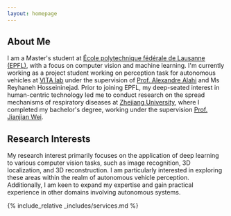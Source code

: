 ```yaml
---
layout: homepage
---
```


## About Me

I am a Master's student at [École polytechnique fédérale de Lausanne (EPFL)](https://www.epfl.ch/en/), with a focus on computer vision and machine learning. I'm currently working as a project student working on perception task for autonomous vehicles at [VITA lab](https://www.epfl.ch/labs/vita/) under the supervision of [Prof. Alexandre Alahi](https://people.epfl.ch/alexandre.alahi?lang=en) and Ms Reyhaneh Hosseininejad. Prior to joining EPFL, my deep-seated interest in human-centric technology led me to conduct research on the spread mechanisms of respiratory diseases at [Zhejiang University](https://en.wikipedia.org/wiki/Zhejiang_University), where I completed my bachelor's degree, working under the supervision [Prof. Jianjian Wei](https://scholar.google.com.hk/citations?user=N71FJjgAAAAJ&hl=zh-TW).    

## Research Interests

My research interest primarily focuses on the application of deep learning to various computer vision tasks, such as image recognition, 3D localization, and 3D reconstruction. I am particularly interested in exploring these areas within the realm of autonomous vehicle perception. Additionally, I am keen to expand my expertise and gain practical experience in other domains involving autonomous systems.


<!-- ## News

- **[Feb. 2024]** Our paper about incremental learning could be accepted to CVPR 2024.
- **[Feb. 2020]** We will host the ACM Multimedia Asia 2020 conference in Singapore!
- **[Sept. 2019]** Our paper about few-shot learning is accepted to NeurIPS 2019.
- **[Mar. 2019]** Our paper about few-shot learning is accepted to CVPR 20193 -->
{% include_relative _includes/services.md %}

<!-- {% include_relative _includes/publications.md %} -->



